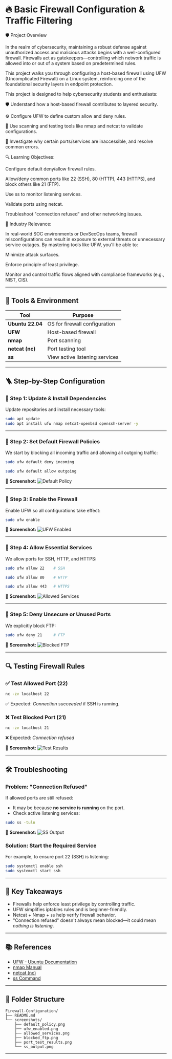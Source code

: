 # 🔥 Basic Firewall Configuration & Traffic Filtering

🛡️ Project Overview

In the realm of cybersecurity, maintaining a robust defense against unauthorized access and malicious attacks begins with a well-configured firewall. Firewalls act as gatekeepers—controlling which network traffic is allowed into or out of a system based on predetermined rules.

This project walks you through configuring a host-based firewall using UFW (Uncomplicated Firewall) on a Linux system, reinforcing one of the foundational security layers in endpoint protection.

This project is designed to help cybersecurity students and enthusiasts:

🛡️ Understand how a host-based firewall contributes to layered security.

⚙️ Configure UFW to define custom allow and deny rules.

📡 Use scanning and testing tools like nmap and netcat to validate configurations.

🚫 Investigate why certain ports/services are inaccessible, and resolve common errors.

🔍 Learning Objectives:

Configure default deny/allow firewall rules.

Allow/deny common ports like 22 (SSH), 80 (HTTP), 443 (HTTPS), and block others like 21 (FTP).

Use ss to monitor listening services.

Validate ports using netcat.

Troubleshoot "connection refused" and other networking issues.

📌 Industry Relevance:

In real-world SOC environments or DevSecOps teams, firewall misconfigurations can result in exposure to external threats or unnecessary service outages. By mastering tools like UFW, you'll be able to:

Minimize attack surfaces.

Enforce principle of least privilege.

Monitor and control traffic flows aligned with compliance frameworks (e.g., NIST, CIS).

---

## 🧰 Tools & Environment

| Tool             | Purpose                        |
| ---------------- | ------------------------------ |
| **Ubuntu 22.04** | OS for firewall configuration  |
| **UFW**          | Host-based firewall            |
| **nmap**         | Port scanning                  |
| **netcat (nc)**  | Port testing tool              |
| **ss**           | View active listening services |

---

## 🪜 Step-by-Step Configuration

### 🔹 Step 1: Update & Install Dependencies

Update repositories and install necessary tools:

```bash
sudo apt update
sudo apt install ufw nmap netcat-openbsd openssh-server -y
```

---

### 🔹 Step 2: Set Default Firewall Policies

We start by blocking all incoming traffic and allowing all outgoing traffic:

```bash
sudo ufw default deny incoming
```

```bash
sudo ufw default allow outgoing
```

📸 **Screenshot:**
![Default Policy](screenshots/default_policy.png)

---

### 🔹 Step 3: Enable the Firewall

Enable UFW so all configurations take effect:

```bash
sudo ufw enable
```

📸 **Screenshot:**
![UFW Enabled](screenshots/ufw_enabled.png)

---

### 🔹 Step 4: Allow Essential Services

We allow ports for SSH, HTTP, and HTTPS:

```bash
sudo ufw allow 22    # SSH
```

```bash
sudo ufw allow 80    # HTTP
```

```bash
sudo ufw allow 443   # HTTPS
```

📸 **Screenshot:**
![Allowed Services](screenshots/allowed_services.png)

---

### 🔹 Step 5: Deny Unsecure or Unused Ports

We explicitly block FTP:

```bash
sudo ufw deny 21     # FTP
```

📸 **Screenshot:**
![Blocked FTP](screenshots/blocked_ftp.png)

---

## 🔍 Testing Firewall Rules

### ✅ Test Allowed Port (22)

```bash
nc -zv localhost 22
```

✅ Expected: *Connection succeeded* if SSH is running.

### ❌ Test Blocked Port (21)

```bash
nc -zv localhost 21
```

❌ Expected: *Connection refused*

📸 **Screenshot:**
![Test Results](screenshots/port_test_results.png)

---

## 🛠️ Troubleshooting

### Problem: "Connection Refused"

If allowed ports are still refused:

* It may be because **no service is running** on the port.
* Check active listening services:

```bash
sudo ss -tuln
```

📸 **Screenshot:**
![SS Output](screenshots/ss_output.png)

### Solution: Start the Required Service

For example, to ensure port 22 (SSH) is listening:

```bash
sudo systemctl enable ssh
sudo systemctl start ssh
```

---

## 🧠 Key Takeaways

* Firewalls help enforce least privilege by controlling traffic.
* UFW simplifies iptables rules and is beginner-friendly.
* Netcat + Nmap + `ss` help verify firewall behavior.
* "Connection refused" doesn't always mean blocked—it could mean *nothing is listening*.

---

## 📚 References

* [UFW - Ubuntu Documentation](https://help.ubuntu.com/community/UFW)
* [nmap Manual](https://nmap.org/book/man.html)
* [netcat (nc)](https://linux.die.net/man/1/nc)
* [ss Command](https://linux.die.net/man/8/ss)

---

## 📂 Folder Structure

```
Firewall-Configuration/
├── README.md
└── screenshots/
    ├── default_policy.png
    ├── ufw_enabled.png
    ├── allowed_services.png
    ├── blocked_ftp.png
    ├── port_test_results.png
    └── ss_output.png
```

---


